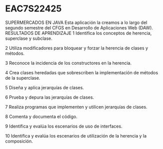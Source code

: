 # EAC7S22425
SUPERMERCADOS EN JAVA
Esta aplicación la creamos a lo largo del segundo semestre del CFGS en Desarrollo de Aplicaciones Web (DAW).
RESULTADOS DE APRENDIZAJE
1 Identifica los conceptos de herencia, superclase y subclase.

2 Utiliza modificadores para bloquear y forzar la herencia de clases y métodos.

3 Reconoce la incidencia de los constructores en la herencia.

4 Crea clases heredadas que sobrescriben la implementación de métodos de la superclase.

5 Diseña y aplica jerarquías de clases.

6 Prueba y depura las jerarquías de clases.

7 Realiza programas que implementen y utilicen jerarquías de clases.

8 Comenta y documenta el código.

9 Identifica y evalúa los escenarios de uso de interfaces.

10 Identifica y evalúa los escenarios de utilización de la herencia y la composición.

